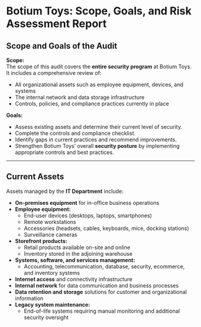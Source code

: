 # Botium Toys: Scope, Goals, and Risk Assessment Report

## Scope and Goals of the Audit

**Scope:**  
The scope of this audit covers the **entire security program** at Botium Toys.  
It includes a comprehensive review of:  
- All organizational assets such as employee equipment, devices, and systems  
- The internal network and data storage infrastructure  
- Controls, policies, and compliance practices currently in place  

**Goals:**  
- Assess existing assets and determine their current level of security.  
- Complete the controls and compliance checklist.  
- Identify gaps in current practices and recommend improvements.  
- Strengthen Botium Toys’ overall **security posture** by implementing appropriate controls and best practices.  

---

## Current Assets

Assets managed by the **IT Department** include:  

- **On-premises equipment** for in-office business operations  
- **Employee equipment:**  
  - End-user devices (desktops, laptops, smartphones)  
  - Remote workstations  
  - Accessories (headsets, cables, keyboards, mice, docking stations)  
  - Surveillance cameras  
- **Storefront products:**  
  - Retail products available on-site and online  
  - Inventory stored in the adjoining warehouse  
- **Systems, software, and services management:**  
  - Accounting, telecommunication, database, security, ecommerce, and inventory systems  
- **Internet access** and connectivity infrastructure  
- **Internal network** for data communication and business processes  
- **Data retention and storage** solutions for customer and organizational information  
- **Legacy system maintenance:**  
  - End-of-life systems requiring manual monitoring and additional security oversight  
